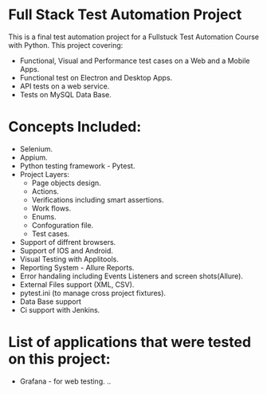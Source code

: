 # Full Stack Test Automation Project
This is a final test automation project for a Fullstuck Test Automation Course with Python. 
This project covering:
* Functional, Visual and Performance test cases on a Web and a Mobile Apps.
* Functional test on Electron and Desktop Apps.
* API tests on a web service.
* Tests on MySQL Data Base.

# Concepts Included: 
* Selenium.
* Appium. 
* Python testing framework - Pytest.
* Project Layers: 
  * Page objects design.
  * Actions.
  * Verifications including smart assertions.
  * Work flows.
  * Enums.
  * Confoguration file.
  * Test cases.
* Support of diffrent browsers.
* Support of IOS and Android. 
* Visual Testing with Applitools.
* Reporting System - Allure Reports. 
* Error handaling including Events Listeners and screen shots(Allure).  
* External Files support (XML, CSV).
* pytest.ini (to manage cross project fixtures).
* Data Base support
* Ci support with Jenkins.

# List of applications that were tested on this project: 
* Grafana - for web testing.
..
